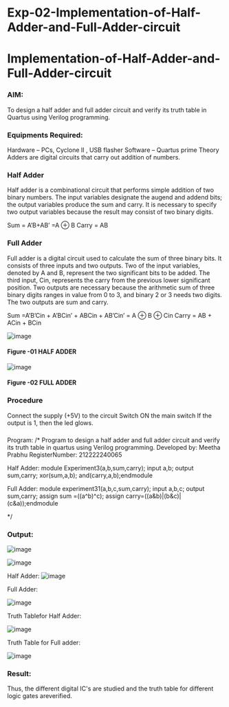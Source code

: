 # Exp-02-Implementation-of-Half-Adder-and-Full-Adder-circuit

# Implementation-of-Half-Adder-and-Full-Adder-circuit
### AIM:
To design a half adder and full adder circuit and verify its truth table in Quartus using Verilog programming.

### Equipments Required:
Hardware – PCs, Cyclone II , USB flasher
Software – Quartus prime
Theory
Adders are digital circuits that carry out addition of numbers.

### Half Adder
Half adder is a combinational circuit that performs simple addition of two binary numbers. The input variables designate the augend and addend bits; the output variables produce the sum and carry. It is necessary to specify two output variables because the result may consist of two binary digits.

Sum = A’B+AB’ =A ⊕ B Carry = AB

### Full Adder
Full adder is a digital circuit used to calculate the sum of three binary bits. It consists of three inputs and two outputs. Two of the input variables, denoted by A and B, represent the two significant bits to be added. The third input, Cin, represents the carry from the previous lower significant position. Two outputs are necessary because the arithmetic sum of three binary digits ranges in value from 0 to 3, and binary 2 or 3 needs two digits. The two outputs are sum and carry.

Sum =A’B’Cin + A’BCin’ + ABCin + AB’Cin’ = A ⊕ B ⊕ Cin Carry = AB + ACin + BCin

 ![image](https://user-images.githubusercontent.com/36288975/163552156-a13e5a56-c638-4110-97d9-8896907c8d25.png)

#### Figure -01 HALF ADDER 


![image](https://user-images.githubusercontent.com/36288975/163552057-b3547877-6d07-45b4-b7e0-bcfebfad9e1d.png)

#### Figure -02 FULL ADDER 

### Procedure

Connect the supply (+5V) to the circuit
Switch ON the main switch
If the output is 1, then the led glows.
### 
Program:
/*
Program to design a half adder and full adder circuit and verify its truth table in quartus using Verilog programming.
Developed by: Meetha Prabhu
RegisterNumber:  212222240065

Half Adder:
module Experiment3(a,b,sum,carry);
input a,b;
output sum,carry;
xor(sum,a,b);
and(carry,a,b);endmodule

Full Adder:
module experiment31(a,b,c,sum,carry);
input a,b,c;
output sum,carry; 
assign sum =((a^b)^c);
assign carry=((a&b)|(b&c)|(c&a));endmodule


*/

### Output:
![image](https://user-images.githubusercontent.com/119401038/230592063-22c41436-77ca-406b-a644-cd1a14f889ae.png)

![image](https://user-images.githubusercontent.com/119401038/230593099-fe6c4112-d1f1-41c8-812f-fac37e40c3c4.png)

Half Adder:
![image](https://github.com/Meetha22003992/Exp-02-Implementation-of-Half-Adder-and-Full-Adder-circuit/assets/119401038/05b057be-4cfd-49ef-9142-4067bd6010c7)

Full Adder:

![image](https://github.com/Meetha22003992/Exp-02-Implementation-of-Half-Adder-and-Full-Adder-circuit/assets/119401038/95af5337-5f4e-4860-a72c-7b6ef03ce1d5)

Truth Tablefor Half Adder:

![image](https://github.com/Meetha22003992/Exp-02-Implementation-of-Half-Adder-and-Full-Adder-circuit/assets/119401038/8c5a6531-aca0-4574-aef8-43913843cac3)

Truth Table for Full adder:

![image](https://github.com/Meetha22003992/Exp-02-Implementation-of-Half-Adder-and-Full-Adder-circuit/assets/119401038/50e1c1e8-7b42-4bcd-9dc6-0c9492d0d1de)

### Result:
Thus, the different digital IC's are studied and the truth table for different logic gates areverified.
